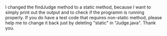 I changed the findJudge method to a static method, because I want to simply print out the output and to check if the programm is running properly.
If you do have a test code that requires non-static method, please help me to change it back just by deleting "static" in "Judge.java". Thank you.